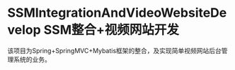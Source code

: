 # SSMIntegrationAndVideoWebsiteDevelop SSM整合+视频网站开发
该项目为Spring+SpringMVC+Mybatis框架的整合，及实现简单视频网站后台管理系统的业务。
